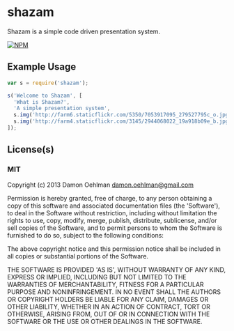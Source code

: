 # shazam

Shazam is a simple code driven presentation system.


[![NPM](https://nodei.co/npm/shazam.png)](https://nodei.co/npm/shazam/)


## Example Usage

```js
var s = require('shazam');

s('Welcome to Shazam', [
  'What is Shazam?',
  'A simple presentation system',
  s.img('http://farm6.staticflickr.com/5350/7053917095_279527795c_o.jpg'),
  s.img('http://farm4.staticflickr.com/3145/2944068022_19a918b09e_b.jpg')
]);
```

## License(s)

### MIT

Copyright (c) 2013 Damon Oehlman <damon.oehlman@gmail.com>

Permission is hereby granted, free of charge, to any person obtaining
a copy of this software and associated documentation files (the
'Software'), to deal in the Software without restriction, including
without limitation the rights to use, copy, modify, merge, publish,
distribute, sublicense, and/or sell copies of the Software, and to
permit persons to whom the Software is furnished to do so, subject to
the following conditions:

The above copyright notice and this permission notice shall be
included in all copies or substantial portions of the Software.

THE SOFTWARE IS PROVIDED 'AS IS', WITHOUT WARRANTY OF ANY KIND,
EXPRESS OR IMPLIED, INCLUDING BUT NOT LIMITED TO THE WARRANTIES OF
MERCHANTABILITY, FITNESS FOR A PARTICULAR PURPOSE AND NONINFRINGEMENT.
IN NO EVENT SHALL THE AUTHORS OR COPYRIGHT HOLDERS BE LIABLE FOR ANY
CLAIM, DAMAGES OR OTHER LIABILITY, WHETHER IN AN ACTION OF CONTRACT,
TORT OR OTHERWISE, ARISING FROM, OUT OF OR IN CONNECTION WITH THE
SOFTWARE OR THE USE OR OTHER DEALINGS IN THE SOFTWARE.
